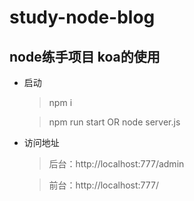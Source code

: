 # study-node-blog
## node练手项目 koa的使用

* 启动
    > npm i
    
    > npm run start OR node server.js

* 访问地址
    > 后台：http://localhost:777/admin
    
    > 前台：http://localhost:777/

